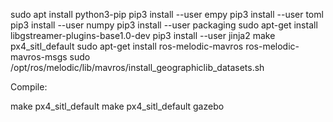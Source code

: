 sudo apt install python3-pip
pip3 install --user empy
pip3 install --user toml
pip3 install --user numpy
pip3 install --user packaging
sudo apt-get install libgstreamer-plugins-base1.0-dev
pip3 install --user jinja2
make px4_sitl_default 
sudo apt-get install ros-melodic-mavros ros-melodic-mavros-msgs 
sudo /opt/ros/melodic/lib/mavros/install_geographiclib_datasets.sh

Compile:

make px4_sitl_default
make px4_sitl_default gazebo
